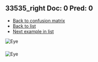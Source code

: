 ## 33535_right Doc: 0 Pred: 0
- [Back to confusion matrix](https://github.com/juliandewit/kaggle_retinopathy/blob/master/matrix.md)
- [Back to list](https://github.com/juliandewit/kaggle_retinopathy/blob/master/lists/00/list.md)
- [Next example in list](https://github.com/juliandewit/kaggle_retinopathy/blob/master/lists/00/33/33543_left.md)

![Eye](https://retinopaty.blob.core.windows.net/size1024/33535_right_0.jpeg)

### 

![Eye]()
